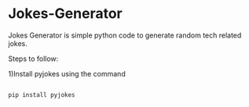 # Jokes-Generator
Jokes Generator is simple python code to generate random tech related jokes.

Steps to follow:

1)Install pyjokes using the command

```

pip install pyjokes

```
